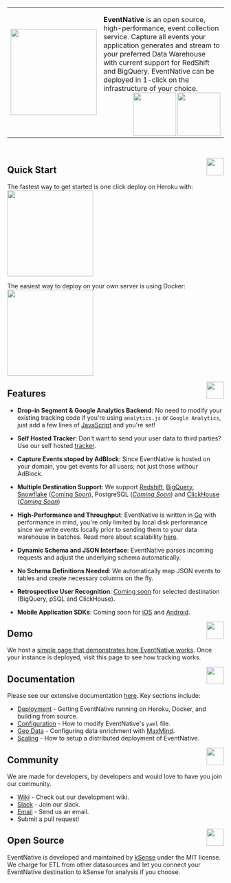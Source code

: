 <table><tr><td><img width="200"  src="https://raw.githubusercontent.com/ksensehq/eventnative/master/artwork/en-logo.png"></td><td>

**EventNative** is an open source, high-performance, event collection service. Capture all events your application generates and stream to your preferred Data Warehouse with current support for RedShift and BigQuery. EventNative can be deployed in 1-click on the infrastructure of your choice.<br>
   <a href="https://circleci.com/gh/ksensehq/eventnative/tree/master"><img align="right" width="100" src="https://circleci.com/gh/ksensehq/eventnative/tree/master.svg?style=svg&circle-token=52a01ca8af325a73c950df2aa1953f68933383c3"></a> <a href=#><img align="right" width="100" src="https://raw.githubusercontent.com/ksensehq/eventnative/master/artwork/go.png"></a></td></tr></table><br>


<a href="#"><img align="right" src="https://raw.githubusercontent.com/ksensehq/eventnative/master/artwork/quick-n.png" width="40px"></a>
## Quick Start
The fastest way to get started is one click deploy on Heroku with:<br>
<a href="https://heroku.com/deploy?template=https://github.com/ksensehq/eventnative"><img src="https://raw.githubusercontent.com/ksensehq/eventnative/7eb28378b252ac7c3209457ca3766be806085e41/artwork/heroku.svg" width="200px" /></a>


The easiest way to deploy on your own server is using Docker:<br>
<a href="https://docs.eventnative.dev/deployment/deploy-with-docker"><img src="https://github.com/ksensehq/eventnative/blob/master/artwork/docker.png?raw=true" width="200px" /></a>


<a href="#"><img align="right" src="https://raw.githubusercontent.com/ksensehq/eventnative/master/artwork/feat-n.png" width="40px" /></a>

## Features
 * **Drop-in Segment & Google Analytics Backend**: No need to modify your existing tracking code if you're using `analytics.js` or `Google Analytics`, just add a few lines of [JavaScript](https://app.gitbook.com/@eventnative/s/eventnative/javascript-integration) and you're set!
 
 * **Self Hosted Tracker**: Don't want to send your user data to third parties? Use our self hosted [tracker](https://docs.eventnative.dev/javascript-integration/direct-tracking).
 
 * **Capture Events stoped by AdBlock**: Since EventNative is hosted on your domain, you get events for all users; not just those withour AdBlock.

 * **Multiple Destination Support**: We support [Redshift](https://docs.eventnative.dev/quick-start), [BigQuery](https://docs.eventnative.dev/quick-start), [Snowflake](https://www.snowflake.com/) ([Coming Soon](https://github.com/ksensehq/eventnative/issues/6)), PostgreSQL (*[Coming Soon](https://github.com/ksensehq/eventnative/issues/1)*) and [ClickHouse](https://clickhouse.tech/) (*[Coming Soon](https://github.com/ksensehq/eventnative/issues/29)*)
 
 * **High-Performance and Throughput**: EventNative is written in [Go](https://golang.org/) with performance in mind, you're only limited by local disk performance since we write events locally prior to sending them to your data warehouse in batches. Read more about scalability [here](https://docs.eventnative.dev/scaling-eventnative).
 
 * **Dynamic Schema and JSON Interface**: EventNative parses incoming requests and adjust the underlying schema automatically.
 
 * **No Schema Definitions Needed**: We automatically map JSON events to tables and create necessary columns on the fly.
  
 * **Retrospective User Recognition**: [Coming soon](https://docs.eventnative.dev/quick-start) for selected destination (BigQuery, pSQL and ClickHouse).
 
 * **Mobile Application SDKs**: Coming soon for [iOS](https://github.com/ksensehq/eventnative/issues/4) and [Android](https://github.com/ksensehq/eventnative/issues/5).


<a href="#"><img align="right" src="https://raw.githubusercontent.com/ksensehq/eventnative/master/artwork/demo-n.png" width="40px" /></a>
## Demo

We host a [simple page that demonstrates how EventNative works](https://track-demo.ksense.co/). Once your instance is deployed, visit this page to see how tracking works.

<a href="#"><img align="right" src="https://raw.githubusercontent.com/ksensehq/eventnative/master/artwork/doc-n.png" width="40px" /></a>

## Documentation

Please see our extensive documentation [here](https://eventnative-docs.ksense.io). Key sections include:
 * [Deployment](https://docs.eventnative.dev/deployment) - Getting EventNative running on Heroku, Docker, and building from source.
 * [Configuration](https://docs.eventnative.dev/configuration) - How to modify EventNative's `yaml` file. 
 * [Geo Data](https://docs.eventnative.dev/geo-data-resolution) - Configuring data enrichment with [MaxMind](https://www.maxmind.com/en/home).
 * [Scaling](https://docs.eventnative.dev/scaling-eventnative) - How to setup a distributed deployment of EventNative. 
 

<a href="#"><img align="right" src="https://raw.githubusercontent.com/ksensehq/eventnative/master/artwork/com-n.png" width="40px" /></a>
##  Community
We are made for developers, by developers and would love to have you join our community.
 * [Wiki](https://github.com/ksensehq/eventnative/wiki) - Check out our development wiki.
 * [Slack](https://join.slack.com/t/eventnative/shared_invite/zt-gincgy2s-ZYwXXBjw_GIN1PhVzgaUNA) - Join our slack.
 * [Email](mailto:team@eventnative.org) - Send us an email.
 * Submit a pull request!


<a href="#"><img align="right" src="https://raw.githubusercontent.com/ksensehq/eventnative/7eb28378b252ac7c3209457ca3766be806085e41/artwork/logo.svg" width="40px" /></a>
## Open Source

EventNative is developed and maintained by [kSense](https://ksense.io/) under the MIT license. We charge for ETL from other datasources and let you connect your EventNative destination to kSense for analysis if you choose.
